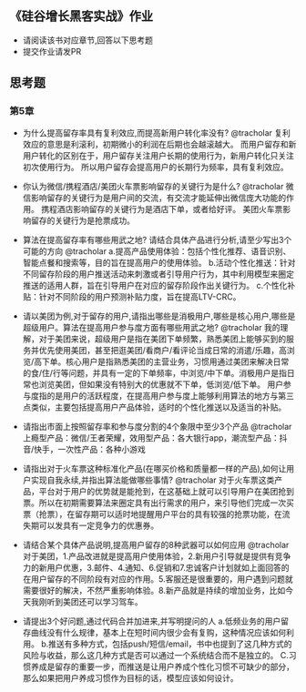 ## 《硅谷增长黑客实战》作业
- 请阅读该书对应章节,回答以下思考题
- 提交作业请发PR


## 思考题


### 第5章
- 为什么提高留存率具有复利效应,而提高新用户转化率没有? @tracholar
复利效应的意思是利滚利，初期微小的利润在后期也会越滚越大。
而用户留存和新用户转化的区别在于，用户留存关注用户长期的使用行为，新用户转化只关注初次使用行为。
所以用户留存会提高用户的长期行为频率，具有复利效应。


- 你认为微信/携程酒店/美团火车票影响留存的关键行为是什么? @tracholar
微信影响留存的关键行为是用户间的交流，有交流才能延伸出微信庞大功能的作用。
携程酒店影响留存的关键行为是酒店下单，或者给好评。
美团火车票影响留存的关键行为是抢票成功。


- 算法在提高留存率有哪些用武之地? 请结合具体产品进行分析,请至少写出3个可能的方向 @tracholar
a.提高产品使用体验：包括个性化推荐、语音识别、智能点餐和搜索等，目的旨在提高用户的使用体验。
b.活动个性化推送：针对不同留存阶段的用户推送活动来刺激或者引导用户行为，其中利用模型来圈定推送的适用人群，旨在引导用户在对应的留存阶段作出关键行为。
c.个性化补贴：针对不同阶段的用户预测补贴力度，旨在提高LTV-CRC。


- 请以美团为例,对于留存的用户,请指出哪些是消极用户,哪些是核心用户,哪些是超级用户。算法在提高用户参与度方面有哪些用武之地? @tracholar
我的理解，对于美团来说，超级用户是指在美团下单频繁，熟悉美团上能够买到的服务并优先使用美团，甚至把逛美团/看商户/看评论当成日常的消遣/乐趣，高浏览/高下单。核心用户是指熟悉美团的主营业务，习惯用通过美团来解决日常的食/住/行等问题，并具有一定的下单频率，中浏览/中下单。消极用户是指日常也浏览美团，但如果没有特别大的优惠就不下单，低浏览/低下单。
用户参与度指的是用户的活跃程度，在提高用户参与度上能够利用算法的地方与第三点类似，主要包括提高用户产品体验，适时的个性化推送以及适当的补贴。


- 请指出市面上按照留存率和参与度分割的4个象限中至少3个产品 @tracholar
上瘾型产品：微信/王者荣耀，效用型产品：各大银行app，潮流型产品：抖音/快手，一次性产品：各种小游戏


- 请指出对于火车票这种标准化产品(在哪买价格和质量都一样的产品),如何让用户实现自我永续,并指出算法能做哪些事情? @tracholar
对于火车票这类产品，平台对于用户的优势就是能抢到，在这基础上就可以引导用户在美团抢到票。所以在初期需要算法来圈定具有出行需求的用户，来引导他们完成一次买票（抢票），在留存期可以适时地提醒用户平台的具有较强的抢票功能，在流失期可以发具有一定竞争力的优惠券。



- 请结合某个具体产品说明,提高用户留存的8种武器可以如何应用 @tracholar
对于美团，1.产品改进就是提高用户使用体验，2.新用户引导就是提供有竞争力的新用户优惠，3.邮件、4.通知、6.促销和7.忠诚客户计划就如上面回答的在用户留存的不同阶段有对应的作用。5.客服还是很重要的，用户遇到问题就需要很好的解决，不然严重影响体验。8.新产品就是持续的增加业务，比如今天我刚听到美团还可以学习驾车。


- 请提出3个好问题,通过代码合并加进来,并写明提问的人
a.低频业务的用户留存曲线没有什么规律，基本上在短时间内很少会有复购，这种情况应该如何利用。
b.推送有多种方式，包括push/短信/email，书中也提到了这几种方式的风险与收益，那么这几种方式是否可以通过一个系统结合而不是独立的。
C.习惯养成是留存的重要一步，而推送是让用户养成个性化习惯不可缺少的部分，那么如果把用户养成习惯作为目标的话，模型应该如何设计。
